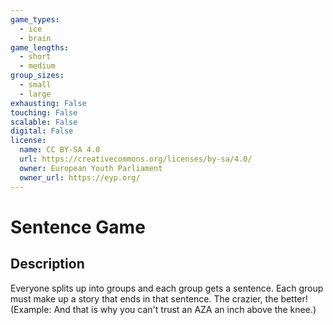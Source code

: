 ```yaml
---
game_types:
  - ice
  - brain
game_lengths:
  - short
  - medium
group_sizes:
  - small
  - large
exhausting: False
touching: False
scalable: False
digital: False
license:
  name: CC BY-SA 4.0
  url: https://creativecommons.org/licenses/by-sa/4.0/
  owner: European Youth Parliament
  owner_url: https://eyp.org/
---
```

# Sentence Game

## Description
Everyone splits up into groups and each group gets a sentence. Each group
must make up a story that ends in that sentence. The crazier, the better! (Example: And that is why you can't trust an AZA an inch above the knee.)
